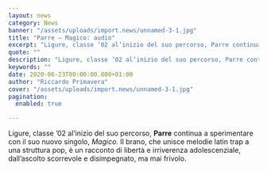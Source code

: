 ```yaml
---
layout: news
category: News
banner: "/assets/uploads/import.news/unnamed-3-1.jpg"
title: "Parre – Magico: audio"
excerpt: "Ligure, classe ’02 al’inizio del suo percorso, Parre continua a sperimentare con il suo nuovo singolo, Magico. Il brano, che unisce melodie latin trap a una struttura pop, è un racconto di libertà e irriverenza adolescenziale, dall’ascolto scorrevole e disimpegnato, ma mai frivolo.  "
quote: ""
description: "Ligure, classe ’02 al’inizio del suo percorso, Parre continua a sperimentare con il suo nuovo singolo, Magico. Il brano, che unisce melodie latin trap a una struttura pop, è un racconto di libertà e irriverenza adolescenziale, dall’ascolto scorrevole e disimpegnato, ma mai frivolo.  "
keywords: ""
date: 2020-06-23T00:00:00.000+01:00
author: "Riccardo Primavera"
cover: "/assets/uploads/import.news/unnamed-3-1.jpg"
pagination:
  enabled: true

---
```


Ligure, classe ’02 al’inizio del suo percorso, **Parre** continua a sperimentare con il suo nuovo singolo, _Magico_. Il brano, che unisce melodie latin trap a una struttura pop, è un racconto di libertà e irriverenza adolescenziale, dall’ascolto scorrevole e disimpegnato, ma mai frivolo.
